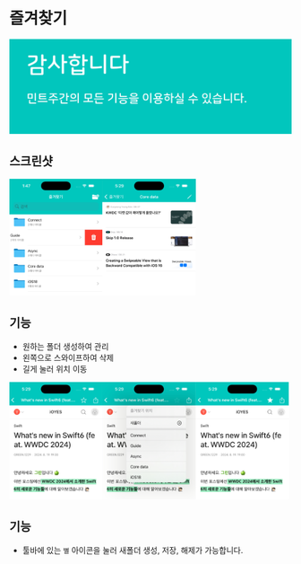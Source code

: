 # 즐겨찾기

[![Upgrade](https://raw.githubusercontent.com/MintSwift/weekly-swift/main/assets/Banner_4.jpg)](mintweeklyswift://subscription) 

## 스크린샷

<img src = "https://raw.githubusercontent.com/MintSwift/weekly-swift/main/Favorite/Favorite_Delete.jpg" width="33%" height="auto"><img src = "https://raw.githubusercontent.com/MintSwift/weekly-swift/main/Favorite/Favorite_Contents.jpg" width="33%" height="auto">

## 기능
- 원하는 폴더 생성하여 관리
- 왼쪽으로 스와이프하여 삭제
- 길게 눌러 위치 이동

<img src = "https://raw.githubusercontent.com/MintSwift/weekly-swift/main/Favorite/Favorite_NonStar.jpg" width="33%" height="auto"><img src = "https://raw.githubusercontent.com/MintSwift/weekly-swift/main/Favorite/Favorite_Menu.jpg" width="33%" height="auto"><img src = "https://raw.githubusercontent.com/MintSwift/weekly-swift/main/Favorite/Favorite_Star.jpg" width="33%" height="auto">

## 기능
- 툴바에 있는 `별` 아이콘을 눌러 새폴더 생성, 저장, 해제가 가능합니다.
